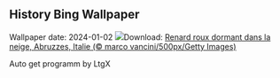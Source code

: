 ## History Bing Wallpaper
Wallpaper date: 2024-01-02
![](https://www.bing.com/th?id=OHR.SleepingFox_FR-CA8714534728_UHD.jpg&w=1000)Download: [Renard roux dormant dans la neige, Abruzzes, Italie (© marco vancini/500px/Getty Images)](https://www.bing.com/th?id=OHR.SleepingFox_FR-CA8714534728_UHD.jpg)

Auto get programm by LtgX
